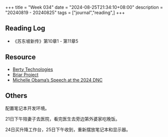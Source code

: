 +++
title = "Week 034"
date = "2024-08-25T21:34:10+08:00"
description = "20240819 - 20240825"
tags = ["journal","reading",]
+++

## Reading Log

* 《苏东坡新传》第10章1 - 第11章5

## Resource

* [Berty Technologies](https://berty.tech)
* [Briar Project](https://briarproject.org)
* [Michelle Obama’s Speech at the 2024 DNC](https://time.com/7013289/michelle-obama-2024-dnc-speech-full-transcript)

## Others

配置笔记本开发环境。

21日下午陪妻子去医院，看完医生去旁边第外婆家吃晚饭。

24日买升降工作台，25日下午收到，重新摆放笔记本和显示器。
